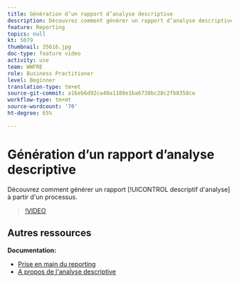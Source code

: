```yaml
---
title: Génération d’un rapport d’analyse descriptive
description: Découvrez comment générer un rapport d’analyse descriptive à partir d’un workflow dans Adobe Campaign Classic.
feature: Reporting
topics: null
kt: 5079
thumbnail: 35616.jpg
doc-type: feature video
activity: use
team: WWFRE
role: Business Practitioner
level: Beginner
translation-type: tm+mt
source-git-commit: a16eb6d92ca40a1188e1ba6730bc28c2fb8358ce
workflow-type: tm+mt
source-wordcount: '70'
ht-degree: 65%

---
```



# Génération d’un rapport d’analyse descriptive

Découvrez comment générer un rapport [!UICONTROL descriptif d&#39;analyse] à partir d&#39;un processus.

>[!VIDEO](https://video.tv.adobe.com/v/35616?quality=12)

## Autres ressources

**Documentation:**

* [Prise en main du reporting](https://docs.adobe.com/content/help/en/campaign-classic/using/reporting/reporting-in-adobe-campaign/about-adobe-campaign-reporting-tools.html)
* [A propos de l&#39;analyse descriptive](https://docs.adobe.com/content/help/en/campaign-classic/using/reporting/analyzing-populations/about-descriptive-analysis.html)
